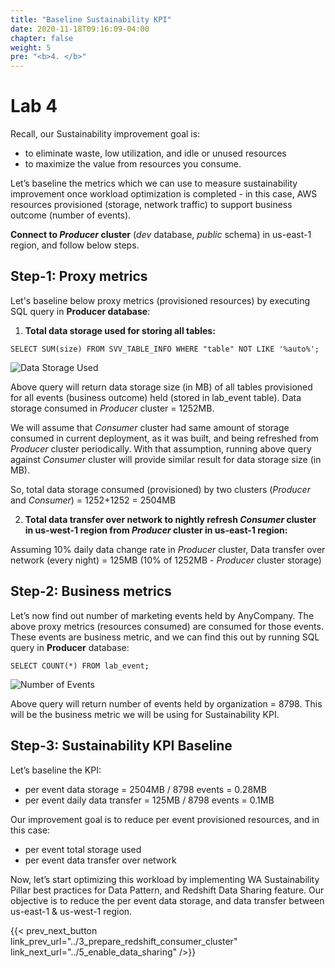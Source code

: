 ```yaml
---
title: "Baseline Sustainability KPI"
date: 2020-11-18T09:16:09-04:00
chapter: false
weight: 5
pre: "<b>4. </b>"
---
```


# Lab 4

Recall, our Sustainability improvement goal is:
- to eliminate waste, low utilization, and idle or unused resources
- to maximize the value from resources you consume.

Let’s baseline the metrics which we can use to measure sustainability improvement once workload optimization is completed - in this case, AWS resources provisioned (storage, network traffic) to support business outcome (number of events).

**Connect to _Producer_ cluster** (_dev_ database, _public_ schema) in us-east-1 region, and follow below steps.

## Step-1: Proxy metrics

Let's baseline below proxy metrics (provisioned resources) by executing SQL query in **Producer database**:

1. **Total data storage used for storing all tables:**
```
SELECT SUM(size) FROM SVV_TABLE_INFO WHERE "table" NOT LIKE '%auto%';
```

![Data Storage Used](/Sustainability/300_optimize_data_pattern_using_redshift_data_sharing/lab-4/images/data_storage_used.png?classes=lab_picture_small)

Above query will return data storage size (in MB) of all tables provisioned for all events (business outcome) held (stored in lab_event table). Data storage consumed in _Producer_ cluster = 1252MB.

We will assume that _Consumer_ cluster had same amount of storage consumed in current deployment, as it was built, and being refreshed from _Producer_ cluster periodically. With that assumption, running above query against _Consumer_ cluster will provide similar result for data storage size (in MB).

So, total data storage consumed (provisioned) by two clusters (_Producer_ and _Consumer_) = 1252+1252 = 2504MB

2. **Total data transfer over network to nightly refresh _Consumer_ cluster in us-west-1 region from _Producer_ cluster in us-east-1 region:**

Assuming 10% daily data change rate in _Producer_ cluster, Data transfer over network (every night) = 125MB (10% of 1252MB - _Producer_ cluster storage)

## Step-2: Business metrics

Let’s now find out number of marketing events held by AnyCompany. The above proxy metrics (resources consumed) are consumed for those events. These events are business metric, and we can find this out by running SQL query in **Producer** database:

```
SELECT COUNT(*) FROM lab_event;
```
![Number of Events](/Sustainability/300_optimize_data_pattern_using_redshift_data_sharing/lab-4/images/events_count.png?classes=lab_picture_small)

Above query will return number of events held by organization = 8798. This will be the business metric we will be using for Sustainability KPI.

## Step-3: Sustainability KPI Baseline

Let’s baseline the KPI:
* per event data storage = 2504MB / 8798 events = 0.28MB
* per event daily data transfer = 125MB / 8798 events = 0.1MB

Our improvement goal is to reduce per event provisioned resources, and in this case:
* per event total storage used
* per event data transfer over network

Now, let’s start optimizing this workload by implementing WA Sustainability Pillar best practices for Data Pattern, and Redshift Data Sharing feature. Our objective is to reduce the per event data storage, and data transfer between us-east-1 & us-west-1 region.

{{< prev_next_button link_prev_url="../3_prepare_redshift_consumer_cluster" link_next_url="../5_enable_data_sharing" />}}
